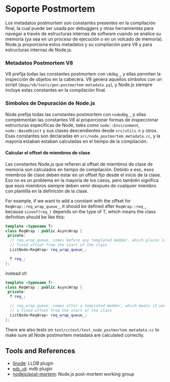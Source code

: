 # Soporte Postmortem

Los metadatos postmortem son constantes presentes en la compilación final, la cual puede ser usada por debuggers y otras herramientas para navegar a través de estructuras internas de software cuando se analice su memoria (ya sea en un proceso de ejecución o en un volcado de memoria). Node.js proporciona estos metadatos y su compilación para V8 y para estructuras internas de Node.js.

### Metadatos Postmortem V8

V8 prefija todas las constantes postmortem con `v8dbg_`, y ellas permiten la inspección de objetos en la cabecera. V8 genera aquellos símbolos con un script (`deps/v8/tools/gen-postmortem-metadata.py`), y Node.js siempre incluye estas constantes en la compilación final.

### Símbolos de Depuración de Node.js

Node prefija todas las constantes postmortem con `nodedbg_`, y ellas complementan las constantes V8 al proporcionar formas de inspeccionar estructuras específicas de Node, tales como `node::Environment`, `node::BaseObject` y sus clases descendientes desde `src/utils.h` y otros. Esas constantes son declaradas en `src/node_postmortem_metadata.cc`, y la mayoría estaban estaban calculadas en el tiempo de la compilación.

#### Calcular el offset de miembros de clase

Las constantes Node.js que refieren al offset de miembros de clase de memoria son calculados en tiempo de compilación. Debido a eso, esos miembros de clase deben estar en un offset fijo desde el inicio de la clase. Eso no es un problema en la mayoría de los casos, pero también significa que esos miembros siempre deben venir después de cualquier miembro con plantilla en la definición de la clase.

For example, if we want to add a constant with the offset for `ReqWrap::req_wrap_queue_`, it should be defined after `ReqWrap::req_`, because `sizeof(req_)` depends on the type of T, which means the class definition should be like this:

```c++
template <typename T>
class ReqWrap : public AsyncWrap {
 private:
  // req_wrap_queue_ comes before any templated member, which places it in a
  // fixed offset from the start of the class
  ListNode<ReqWrap> req_wrap_queue_;

  T req_;
};
```

instead of:

```c++
template <typename T>
class ReqWrap : public AsyncWrap {
 private:
  T req_;

  // req_wrap_queue_ comes after a templated member, which means it won't be in
  // a fixed offset from the start of the class
  ListNode<ReqWrap> req_wrap_queue_;
};
```

There are also tests on `test/cctest/test_node_postmortem_metadata.cc` to make sure all Node postmortem metadata are calculated correctly.

## Tools and References

* [llnode](https://github.com/nodejs/llnode): LLDB plugin
* [`mdb_v8`](https://github.com/joyent/mdb_v8): mdb plugin
* [nodejs/post-mortem](https://github.com/nodejs/post-mortem): Node.js post-mortem working group